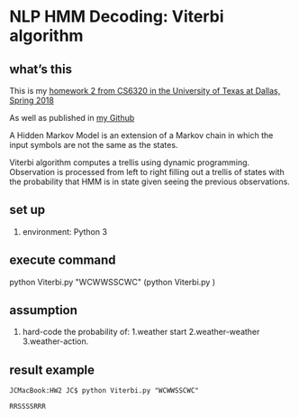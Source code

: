 # NLP HMM Decoding: Viterbi algorithm

## what’s this
This is my [homework 2 from CS6320 in the University of Texas at Dallas, Spring 2018](http://www.hlt.utdallas.edu/~moldovan/CS6320.18S/Homework%202.pdf)

As well as published in [my Github](https://github.com/fatliau/NLP_HMM_Viterbi)

A Hidden Markov Model is an extension of a Markov chain in which the input symbols are not the same as the states.

Viterbi algorithm computes a trellis using dynamic programming.
Observation is processed from left to right filling out a trellis of states
with the probability that HMM is in state given seeing the previous observations.

## set up
1. environment: Python 3

## execute command
python Viterbi.py "WCWWSSCWC"
(python Viterbi.py <String action>)

## assumption
1. hard-code the probability of: 1.weather start 2.weather-weather 3.weather-action.

## result example
```
JCMacBook:HW2 JC$ python Viterbi.py "WCWWSSCWC"
```
```
RRSSSSRRR
```
